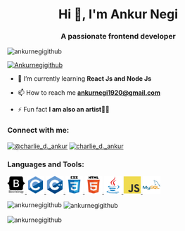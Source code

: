 
<h1 align="center">Hi 👋, I'm Ankur Negi</h1>
<h3 align="center">A passionate frontend developer</h3>


<p align="left"> <img src="https://komarev.com/ghpvc/?username=ankurnegigithub&label=Profile%20views&color=0e75b6&style=flat" alt="ankurnegigithub" /> </p>

<p align="left"> <a href="https://github.com/ryo-ma/github-profile-trophy"><img src="https://github-profile-trophy.vercel.app/?username=Ankurnegigithub" alt="Ankurnegigithub" /></a> </p>

- 🌱 I’m currently learning **React Js and Node Js**

- 📫 How to reach me **ankurnegi1920@gmail.com**

- ⚡ Fun fact **I am also an artist👨‍🎨**

<h3 align="left">Connect with me:</h3>
<p align="left">
<a href="https://twitter.com/@Charlie_d._Ankur" target="blank"><img align="center" src="https://raw.githubusercontent.com/rahuldkjain/github-profile-readme-generator/master/src/images/icons/Social/twitter.svg" alt="@charlie_d._ankur" height="30" width="40" /></a>
<a href="https://instagram.com/Charlie_d._ankur" target="blank"><img align="center" src="https://raw.githubusercontent.com/rahuldkjain/github-profile-readme-generator/master/src/images/icons/Social/instagram.svg" alt="charlie_d._ankur" height="30" width="40" /></a>
</p>

<h3 align="left">Languages and Tools:</h3>
<p align="left"> <a href="https://getbootstrap.com" target="_blank" rel="noreferrer"> <img src="https://raw.githubusercontent.com/devicons/devicon/master/icons/bootstrap/bootstrap-plain-wordmark.svg" alt="bootstrap" width="40" height="40"/> </a> <a href="https://www.cprogramming.com/" target="_blank" rel="noreferrer"> <img src="https://raw.githubusercontent.com/devicons/devicon/master/icons/c/c-original.svg" alt="c" width="40" height="40"/> </a> <a href="https://www.w3schools.com/cpp/" target="_blank" rel="noreferrer"> <img src="https://raw.githubusercontent.com/devicons/devicon/master/icons/cplusplus/cplusplus-original.svg" alt="cplusplus" width="40" height="40"/> </a> <a href="https://www.w3schools.com/css/" target="_blank" rel="noreferrer"> <img src="https://raw.githubusercontent.com/devicons/devicon/master/icons/css3/css3-original-wordmark.svg" alt="css3" width="40" height="40"/> </a> <a href="https://www.w3.org/html/" target="_blank" rel="noreferrer"> <img src="https://raw.githubusercontent.com/devicons/devicon/master/icons/html5/html5-original-wordmark.svg" alt="html5" width="40" height="40"/> </a> <a href="https://www.java.com" target="_blank" rel="noreferrer"> <img src="https://raw.githubusercontent.com/devicons/devicon/master/icons/java/java-original.svg" alt="java" width="40" height="40"/> </a> <a href="https://developer.mozilla.org/en-US/docs/Web/JavaScript" target="_blank" rel="noreferrer"> <img src="https://raw.githubusercontent.com/devicons/devicon/master/icons/javascript/javascript-original.svg" alt="javascript" width="40" height="40"/> </a> <a href="https://www.mysql.com/" target="_blank" rel="noreferrer"> <img src="https://raw.githubusercontent.com/devicons/devicon/master/icons/mysql/mysql-original-wordmark.svg" alt="mysql" width="40" height="40"/> </a> </p>

<p><img align="left" src="https://github-readme-stats.vercel.app/api/top-langs?username=ankurnegigithub&show_icons=true&locale=en&layout=compact" alt="ankurnegigithub" /></p>

<p>&nbsp;<img align="center" src="https://github-readme-stats.vercel.app/api?username=ankurnegigithub&show_icons=true&locale=en" alt="ankurnegigithub" /></p>

<p><img align="center" src="https://github-readme-streak-stats.herokuapp.com/?user=ankurnegigithub&" alt="ankurnegigithub" /></p>
